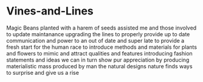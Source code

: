 # Vines-and-Lines
Magic Beans planted with a harem of seeds assisted me and those involved to update maintanance upgrading the lines to properly provide up to date communication and power to an out of date and super late to provide a fresh start for the human race to introduce methods and materials for plants and flowers to mimic and attract qualities and features introducing fashion statements and ideas we can in turn show pur appreciation by producing materialistic mass produced by man the natural designs nature finds ways to surprise and give us a rise 
